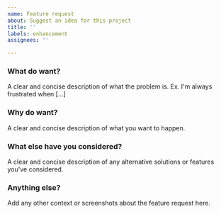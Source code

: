 ```yaml
---
name: Feature request
about: Suggest an idea for this project
title: ''
labels: enhancement
assignees: ''

---
```


### What do want?
A clear and concise description of what the problem is. Ex. I'm always frustrated when [...]

### Why do want?
A clear and concise description of what you want to happen.

### What else have you considered?
A clear and concise description of any alternative solutions or features you've considered.

### Anything else?
Add any other context or screenshots about the feature request here.
